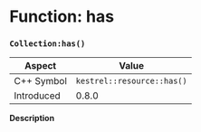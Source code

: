 
# Function: has
### `Collection:has()`

| Aspect | Value |
| --- | --- |
| C++ Symbol | `kestrel::resource::has()` |
| Introduced | 0.8.0 |

**Description**



